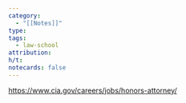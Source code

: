 ```yaml
---
category:
  - "[[Notes]]"
type: 
tags:
  - law-school
attribution: 
h/t: 
notecards: false
---
```

https://www.cia.gov/careers/jobs/honors-attorney/

